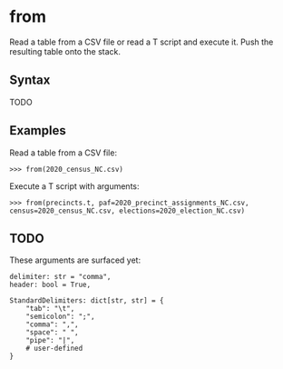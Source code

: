 # from

Read a table from a CSV file or read a T script and execute it.
Push the resulting table onto the stack.

## Syntax

TODO

## Examples

Read a table from a CSV file:

`>>> from(2020_census_NC.csv)`

Execute a T script with arguments:

`>>> from(precincts.t, paf=2020_precinct_assignments_NC.csv, census=2020_census_NC.csv, elections=2020_election_NC.csv)`

## TODO

These arguments are surfaced yet:

```
delimiter: str = "comma",
header: bool = True,
```

```
StandardDelimiters: dict[str, str] = {
    "tab": "\t",
    "semicolon": ";",
    "comma": ",",
    "space": " ",
    "pipe": "|",
    # user-defined
}
```